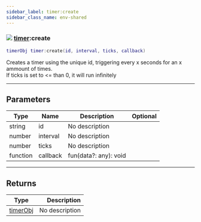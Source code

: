 ```yaml
---
sidebar_label: timer:create
sidebar_class_name: env-shared
---
```


### ![](/img/wiki/shared.png) [timer](../timer/README.md):create

```lua
timerObj timer:create(id, interval, ticks, callback)
```

Creates a timer using the unique id, triggering every x seconds for an x ammount of times.<br/>If ticks is set to <= than 0, it will run infinitely<br/>

-----------------
## Parameters

| Type   | Name | Description | Optional |
| ------ | ---- | ----------- | -------: |
| string | id | No description |   |
| number | interval | No description |   |
| number | ticks | No description |   |
| function | callback | fun(data?: any): void |   |

-----------------
## Returns

| Type   | Description |
| ------ | ----------: |
| [timerObj](../timerobj/README.md) | No description |
